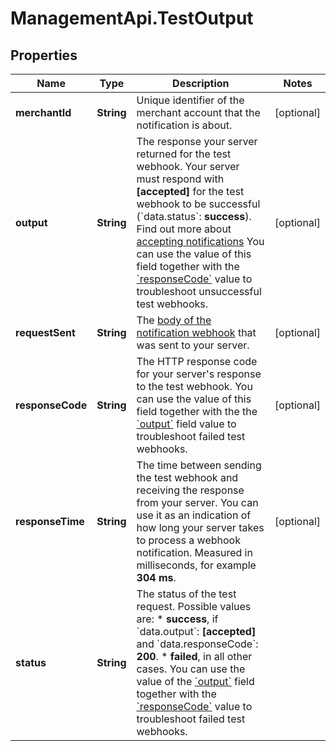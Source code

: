 # ManagementApi.TestOutput

## Properties

Name | Type | Description | Notes
------------ | ------------- | ------------- | -------------
**merchantId** | **String** | Unique identifier of the merchant account that the notification is about. | [optional] 
**output** | **String** | The response your server returned for the test webhook.  Your server must respond with **[accepted]** for the test webhook to be successful (&#x60;data.status&#x60;: **success**). Find out more about [accepting notifications](https://docs.adyen.com/development-resources/webhooks#accept-notifications)  You can use the value of this field together with the [&#x60;responseCode&#x60;](https://docs.adyen.com/api-explorer/#/ManagementService/v1/post/merchants/{merchantId}/webhooks/{id}/test__resParam_data-responseCode) value to troubleshoot unsuccessful test webhooks. | [optional] 
**requestSent** | **String** | The [body of the notification webhook](https://docs.adyen.com/development-resources/webhooks/understand-notifications#notification-structure) that was sent to your server. | [optional] 
**responseCode** | **String** | The HTTP response code for your server&#39;s response to the test webhook.  You can use the value of this field together with the the [&#x60;output&#x60;](https://docs.adyen.com/api-explorer/#/ManagementService/v1/post/merchants/{merchantId}/webhooks/{id}/test__resParam_data-output) field value to troubleshoot failed test webhooks. | [optional] 
**responseTime** | **String** | The time between sending the test webhook and receiving the response from your server. You can use it as an indication of how long your server takes to process a webhook notification. Measured in milliseconds, for example **304 ms**. | [optional] 
**status** | **String** | The status of the test request. Possible values are: * **success**, if &#x60;data.output&#x60;: **[accepted]** and &#x60;data.responseCode&#x60;: **200**. * **failed**, in all other cases.  You can use the value of the [&#x60;output&#x60;](https://docs.adyen.com/api-explorer/#/ManagementService/v1/post/merchants/{merchantId}/webhooks/{id}/test__resParam_data-output) field together with the [&#x60;responseCode&#x60;](https://docs.adyen.com/api-explorer/#/ManagementService/v1/post/merchants/{merchantId}/webhooks/{id}/test__resParam_data-responseCode) value to troubleshoot failed test webhooks. | 



